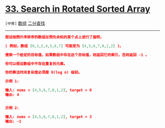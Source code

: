 # [33. Search in Rotated Sorted Array](https://leetcode-cn.com/problems/search-in-rotated-sorted-array/)

`[中等]` [数组](https://leetcode-cn.com/tag/array/)  [二分查找](https://leetcode-cn.com/tag/binary-search/) 

---

```json
假设按照升序排序的数组在预先未知的某个点上进行了旋转。

( 例如，数组 [0,1,2,4,5,6,7] 可能变为 [4,5,6,7,0,1,2] )。

搜索一个给定的目标值，如果数组中存在这个目标值，则返回它的索引，否则返回 -1 。

你可以假设数组中不存在重复的元素。

你的算法时间复杂度必须是 O(log n) 级别。

示例 1:

输入: nums = [4,5,6,7,0,1,2], target = 0
输出: 4


示例 2:

输入: nums = [4,5,6,7,0,1,2], target = 3
输出: -1

```
